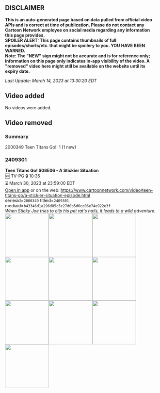 ## DISCLAIMER
**This is an auto-generated page based on data pulled from official video APIs and is correct at time of publication. Please do not contact any Cartoon Network employee on social media regarding any information this page provides.**  
**SPOILER ALERT: This page contains thumbnails of full episodes/shorts/etc. that might be spoilery to you. YOU HAVE BEEN WARNED.**  
**Note: The "NEW" sign might not be accurate and is for reference only; information on this page only indicates in-app visibility of the video. A "removed" video here might still be available on the website until its expiry date.**  

_Last Update: March 14, 2023 at 13:30:20 EDT_
## Video added
No videos were added.  
## Video removed
### Summary
2000349 Teen Titans Go!: 1 (1 new)  
### 2409301
**Teen Titans Go! S08E06 - A Stickier Situation**  
🆕 TV-PG 🔒 10:35  
⌛ March 30, 2023 at 23:59:00 EDT  
[Open in app](https://cnvideo.sercomkc.org/redirector.html?type=cnapp&seriesid=2000349&titleid=2409301&mediaid=b43346d1a296d85c5c27d0b5d6cc06e74e922e3f) or on the web: https://www.cartoonnetwork.com/video/teen-titans-go/a-stickier-situation-episode.html  
seriesid=`2000349` titleid=`2409301` mediaid=`b43346d1a296d85c5c27d0b5d6cc06e74e922e3f`  
_When Sticky Joe tries to clip his pet rat's nails, it leads to a wild adventure._  
<a href="https://s3.amazonaws.com/cartoonorchestrator/2409301_001_1280x720.jpg"><img src="https://s3.amazonaws.com/cartoonorchestrator/2409301_001_640x360.jpg" height="144px" /></a><a href="https://s3.amazonaws.com/cartoonorchestrator/2409301_002_1280x720.jpg"><img src="https://s3.amazonaws.com/cartoonorchestrator/2409301_002_640x360.jpg" height="144px" /></a><a href="https://s3.amazonaws.com/cartoonorchestrator/2409301_003_1280x720.jpg"><img src="https://s3.amazonaws.com/cartoonorchestrator/2409301_003_640x360.jpg" height="144px" /></a><a href="https://s3.amazonaws.com/cartoonorchestrator/2409301_004_1280x720.jpg"><img src="https://s3.amazonaws.com/cartoonorchestrator/2409301_004_640x360.jpg" height="144px" /></a><a href="https://s3.amazonaws.com/cartoonorchestrator/2409301_005_1280x720.jpg"><img src="https://s3.amazonaws.com/cartoonorchestrator/2409301_005_640x360.jpg" height="144px" /></a><a href="https://s3.amazonaws.com/cartoonorchestrator/2409301_006_1280x720.jpg"><img src="https://s3.amazonaws.com/cartoonorchestrator/2409301_006_640x360.jpg" height="144px" /></a><a href="https://s3.amazonaws.com/cartoonorchestrator/2409301_007_1280x720.jpg"><img src="https://s3.amazonaws.com/cartoonorchestrator/2409301_007_640x360.jpg" height="144px" /></a><a href="https://s3.amazonaws.com/cartoonorchestrator/2409301_008_1280x720.jpg"><img src="https://s3.amazonaws.com/cartoonorchestrator/2409301_008_640x360.jpg" height="144px" /></a><a href="https://s3.amazonaws.com/cartoonorchestrator/2409301_009_1280x720.jpg"><img src="https://s3.amazonaws.com/cartoonorchestrator/2409301_009_640x360.jpg" height="144px" /></a><a href="https://s3.amazonaws.com/cartoonorchestrator/2409301_010_1280x720.jpg"><img src="https://s3.amazonaws.com/cartoonorchestrator/2409301_010_640x360.jpg" height="144px" /></a>
